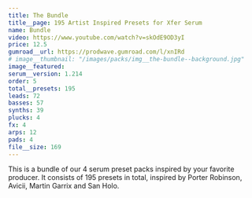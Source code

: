 ```yaml
---
title: The Bundle
title__page: 195 Artist Inspired Presets for Xfer Serum
name: Bundle
video: https://www.youtube.com/watch?v=skOdE9OD3yI
price: 12.5
gumroad__url: https://prodwave.gumroad.com/l/xnIRd
# image__thumbnail: "/images/packs/img__the-bundle--background.jpg"
image__featured:
serum__version: 1.214
order: 5
total__presets: 195
leads: 72
basses: 57
synths: 39
plucks: 4
fx: 4
arps: 12
pads: 4
file__size: 169
---
```


This is a bundle of our 4 serum preset packs inspired by your favorite producer. It consists of 195 presets in total, inspired by Porter Robinson, Avicii, Martin Garrix and San Holo.
